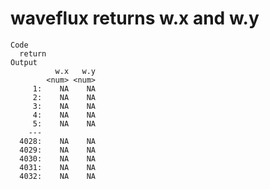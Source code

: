# waveflux returns w.x and w.y

    Code
      return
    Output
              w.x   w.y
            <num> <num>
         1:    NA    NA
         2:    NA    NA
         3:    NA    NA
         4:    NA    NA
         5:    NA    NA
        ---            
      4028:    NA    NA
      4029:    NA    NA
      4030:    NA    NA
      4031:    NA    NA
      4032:    NA    NA

